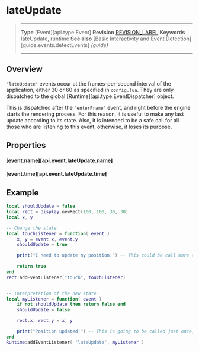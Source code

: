 
# lateUpdate

> --------------------- ------------------------------------------------------------------------------------------
> __Type__              [Event][api.type.Event]
> __Revision__          [REVISION_LABEL](REVISION_URL)
> __Keywords__          lateUpdate, runtime
> __See also__          [Basic Interactivity and Event Detection][guide.events.detectEvents] _(guide)_
> --------------------- ------------------------------------------------------------------------------------------

## Overview

`"lateUpdate"` events occur at the <nobr>frames-per-second</nobr> interval of the application, either 30 or 60 as specified in `config.lua`. They are only dispatched to the global [Runtime][api.type.EventDispatcher] object.

This is dispatched after the `"enterFrame"` event, and right before the engine starts the rendering process. For this reason, it is useful to make any last update according to its state. Also, it is intended to be a safe call for all those who are listening to this event, otherwise, it loses its purpose.

## Properties

#### [event.name][api.event.lateUpdate.name]

#### [event.time][api.event.lateUpdate.time]


## Example

``````lua
local shouldUpdate = false
local rect = display.newRect(100, 100, 30, 30)
local x, y

-- Change the state
local touchListener = function( event )
    x, y = event.x, event.y
    shouldUpdate = true

    print("I need to update my position.") -- This could be call more than once each frame.
    
    return true
end 
rect:addEventListener("touch", touchListener)


-- Interpretation of the new state
local myListener = function( event )
    if not shouldUpdate then return false end
    shouldUpdate = false

    rect.x, rect.y = x, y

    print("Position updated!") -- This is going to be called just once, before the game renders.
end
Runtime:addEventListener( "lateUpdate", myListener )
``````
